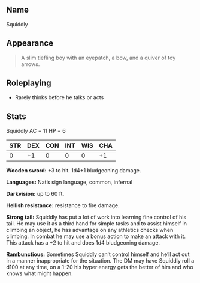 ## Name

Squiddly

## Appearance

> A slim tiefling boy with an eyepatch, a bow, and a quiver of toy arrows.

## Roleplaying

- Rarely thinks before he talks or acts

## Stats

Squiddly AC = 11 HP = 6

| STR | DEX | CON | INT | WIS | CHA |
| --- | --- | --- | --- | --- | --- |
| 0   | +1  | 0   | 0   | 0   | +1  |

**Wooden sword:** +3 to hit. 1d4+1 bludgeoning damage.

**Languages:** Nat’s sign language, common, infernal

**Darkvision:** up to 60 ft.

**Hellish resistance:** resistance to fire damage.

**Strong tail:** Squiddly has put a lot of work into learning fine control of his tail. He may use it as a third hand for simple tasks and to assist himself in climbing an object, he has advantage on any athletics checks when climbing. In combat he may use a bonus action to make an attack with it. This attack has a +2 to hit and does 1d4 bludgeoning damage.

**Rambunctious:** Sometimes Squiddly can’t control himself and he’ll act out in a manner inappropriate for the situation. The DM may have Squiddly roll a d100 at any time, on a 1-20 his hyper energy gets the better of him and who knows what might happen.
